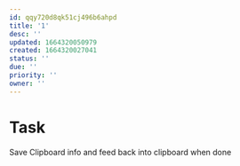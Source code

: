 ```yaml
---
id: qqy720d8qk51cj496b6ahpd
title: '1'
desc: ''
updated: 1664320050979
created: 1664320027041
status: ''
due: ''
priority: ''
owner: ''
---
```


# Task
Save Clipboard info and feed back into clipboard when done


